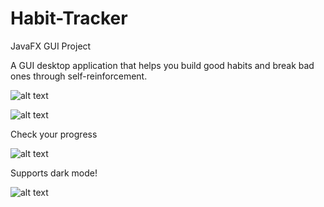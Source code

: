 # Habit-Tracker
JavaFX GUI Project

A GUI desktop application that helps you build good habits and break bad ones through self-reinforcement.

![alt text](https://ibb.co/X862kQ3)

![alt text](https://ibb.co/drjt8CW)

Check your progress

![alt text](https://ibb.co/SKGXXqz)

Supports dark mode!

![alt text](https://ibb.co/Z67dDpW)
